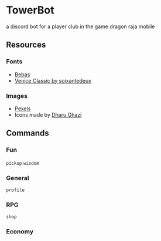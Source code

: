 # TowerBot
 a discord bot for a player club in the game dragon raja mobile

## Resources
### Fonts
- [Bebas](http://bebasfont.com/)
- [Venice Classic by soixantedeux](https://www.dafont.com/venice-classic.font)

### Images
- [Pexels](https://www.pexels.com/)
- Icons made by [Dharu Ghazi](https://ghazi.itch.io/fantasy-icon-pack)

## Commands
### Fun
`pickup` `wisdom`

### General
`profile`

### RPG
`shop`

### Economy
